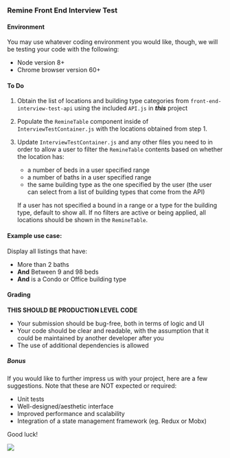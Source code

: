 ### Remine Front End Interview Test

#### Environment

You may use whatever coding environment you would like, though, we will be testing your code with the following:

- Node version 8+ 
- Chrome browser version 60+

#### To Do

1. Obtain the list of locations and building type categories from `front-end-interview-test-api` using the included `API.js` in **_this_** project
2. Populate the `RemineTable` component inside of `InterviewTestContainer.js` with the locations obtained from step 1.
3. Update `InterviewTestContainer.js` and any other files you need to in order to allow a user to filter the `RemineTable` contents based on whether the location has:
    * a number of beds in a user specified range
    * a number of baths in a user specified range
    * the same building type as the one specified by the user (the user can select from a list of building types that come from the API)

    If a user has not specified a bound in a range or a type for the building type, default to show all. If no filters are active or being applied, all locations should be shown in the `RemineTable`. 
    
#### Example use case:

Display all listings that have:
   * More than 2 baths
   * **And** Between 9 and 98 beds
   * **And** is a Condo or Office building type

#### Grading

**THIS SHOULD BE PRODUCTION LEVEL CODE**

* Your submission should be bug-free, both in terms of logic and UI
* Your code should be clear and readable, with the assumption that it could be maintained by another developer after you
* The use of additional dependencies is allowed

##### Bonus

If you would like to further impress us with your project, here are a few suggestions. Note that these are NOT expected or required:

* Unit tests
* Well-designed/aesthetic interface
* Improved performance and scalability
* Integration of a state management framework (eg. Redux or Mobx)

Good luck!

![](https://media.giphy.com/media/26DOs997h6fgsCthu/giphy.gif)
